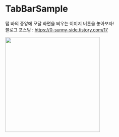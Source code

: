 # TabBarSample

탭 바의 중앙에 모달 화면을 띄우는 이미지 버튼을 놓아보자!<br>
블로그 포스팅 : https://0-sunny-side.tistory.com/17
<br>

<img src="https://user-images.githubusercontent.com/96934446/230703611-ee4ea270-2cd0-4881-b410-613cb8f14af2.png" width="300"/>

